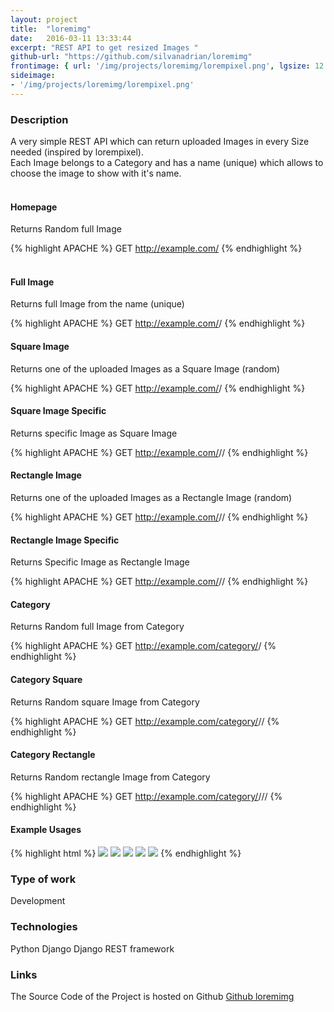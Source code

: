 ```yaml
---
layout: project
title:  "loremimg"
date:   2016-03-11 13:33:44
excerpt: "REST API to get resized Images "
github-url: "https://github.com/silvanadrian/loremimg"
frontimage: { url: '/img/projects/loremimg/lorempixel.png', lgsize: 12 , mdsize: 12, smsize: 12, xssize: }
sideimage:
- '/img/projects/loremimg/lorempixel.png'
---
```

<h3>Description</h3>

A very simple REST API which can return uploaded Images in every Size needed (inspired by lorempixel).  
Each Image belongs to a Category and has a name (unique) which allows to choose the image to show with it's name.
<br><br>

<h4>Homepage</h4>
Returns Random full Image

{% highlight APACHE %}
GET http://example.com/
{% endhighlight %}  
<br>
<h4>Full Image</h4>
Returns full Image from the name (unique)  

{% highlight APACHE %}
GET http://example.com/<name>/
{% endhighlight %}
<br>
<h4>Square Image</h4>
Returns one of the uploaded Images as a Square Image (random)

{% highlight APACHE %}
GET http://example.com/<width>/
{% endhighlight %}
<br>
<h4>Square Image Specific</h4>
Returns specific Image as Square Image

{% highlight APACHE %}
GET http://example.com/<width>/<name>/
{% endhighlight %}
<br>
<h4>Rectangle Image</h4>
Returns one of the uploaded Images as a Rectangle Image (random)  

{% highlight APACHE %}
GET http://example.com/<width>/<height>/
{% endhighlight %}
<br>
<h4>Rectangle Image Specific</h4>
Returns Specific Image as Rectangle Image

{% highlight APACHE %}
GET http://example.com/<width>/<height>/<name>
{% endhighlight %}
<br>
<h4>Category</h4>
Returns Random full Image from Category

{% highlight APACHE %}
GET http://example.com/category/<category>/
{% endhighlight %}
<br>
<h4>Category Square</h4>
Returns Random square Image from Category

{% highlight APACHE %}
GET http://example.com/category/<category>/<width>/
{% endhighlight %}
<br>
<h4>Category Rectangle</h4>
Returns Random rectangle Image from Category

{% highlight APACHE %}
GET http://example.com/category/<category>/<width>/<height>/
{% endhighlight %}
<br>
<h4>Example Usages</h4>
{% highlight html %}
<img src="http://example.com/200/" />
<img src="http://example.com/200/400" />
<img src="http://example.com/category/various/" />
<img src="http://example.com/category/various/200/" />
<img src="http://example.com/category/various/200/400" />
{% endhighlight %}

<h3>Type of work</h3>

Development

<h3>Technologies</h3>
Python  
Django  
Django REST framework

<h3>Links</h3>
The Source Code of the Project is hosted on Github   
<a target="_blank" href="https://github.com/silvanadrian/loremimg">Github loremimg</a>
